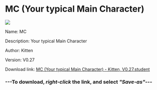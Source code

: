 # MC (Your typical Main Character)

<img src = "https://raw.githubusercontent.com/Arbiter1223/Koukou-Gurashi-Custom-Students/master/Students/Files/MC%20(Your%20typical%20Main%20Character).png">

Name: MC

Description: Your typical Main Character

Author: Kitten

Version: V0.27

Download link: <a href="https://raw.githubusercontent.com/Arbiter1223/Koukou-Gurashi-Custom-Students/master/Students/Files/MC%20(Your%20typical%20Main%20Character)%20-%20Kitten%2C%20V0.27.student">MC (Your typical Main Character) - Kitten, V0.27.student</a>

### ---**To download, _right-click_ the link, and select _"Save-as"_**---

